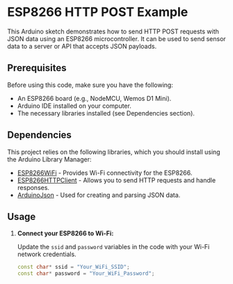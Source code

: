 

# ESP8266 HTTP POST Example

This Arduino sketch demonstrates how to send HTTP POST requests with JSON data using an ESP8266 microcontroller. It can be used to send sensor data to a server or API that accepts JSON payloads.

## Prerequisites

Before using this code, make sure you have the following:

- An ESP8266 board (e.g., NodeMCU, Wemos D1 Mini).
- Arduino IDE installed on your computer.
- The necessary libraries installed (see Dependencies section).

## Dependencies

This project relies on the following libraries, which you should install using the Arduino Library Manager:

- [ESP8266WiFi](https://github.com/esp8266/Arduino) - Provides Wi-Fi connectivity for the ESP8266.
- [ESP8266HTTPClient](https://github.com/esp8266/Arduino) - Allows you to send HTTP requests and handle responses.
- [ArduinoJson](https://arduinojson.org/) - Used for creating and parsing JSON data.

## Usage

1. **Connect your ESP8266 to Wi-Fi:**

   Update the `ssid` and `password` variables in the code with your Wi-Fi network credentials.

   ```cpp
   const char* ssid = "Your_WiFi_SSID";
   const char* password = "Your_WiFi_Password";
